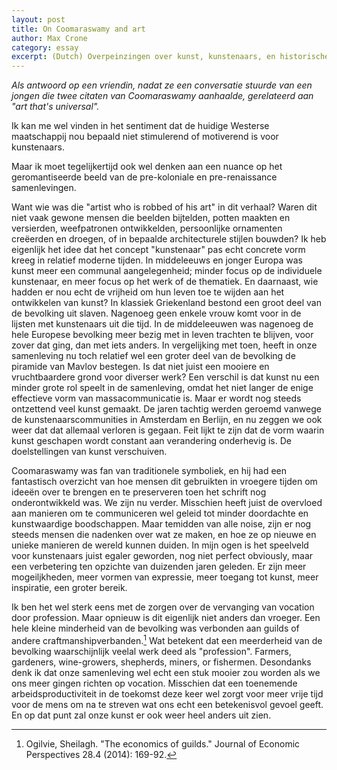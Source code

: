 ```yaml
---
layout: post
title: On Coomaraswamy and art
author: Max Crone
category: essay
excerpt: (Dutch) Overpeinzingen over kunst, kunstenaars, en historische samenlevingen
---
```


*Als antwoord op een vriendin, nadat ze een conversatie stuurde van een jongen die twee citaten van Coomaraswamy aanhaalde, gerelateerd aan "art that's universal".*

Ik kan me wel vinden in het sentiment dat de huidige Westerse maatschappij nou bepaald niet stimulerend of motiverend is voor kunstenaars.

Maar ik moet tegelijkertijd ook wel denken aan een nuance op het geromantiseerde beeld van de pre-koloniale en pre-renaissance samenlevingen.

Want wie was die "artist who is robbed of his art" in dit verhaal? Waren dit niet vaak gewone mensen die beelden bijtelden, potten maakten en versierden, weefpatronen ontwikkelden, persoonlijke ornamenten creëerden en droegen, of in bepaalde architecturele stijlen bouwden? Ik heb eigenlijk het idee dat het concept "kunstenaar" pas echt concrete vorm kreeg in relatief moderne tijden. In middeleeuws en jonger Europa was kunst meer een communal aangelegenheid; minder focus op de individuele kunstenaar, en meer focus op het werk of de thematiek. En daarnaast, wie hadden er nou echt de vrijheid om hun leven toe te wijden aan het ontwikkelen van kunst? In klassiek Griekenland bestond een groot deel van de bevolking uit slaven. Nagenoeg geen enkele vrouw komt voor in de lijsten met kunstenaars uit die tijd. In de middeleeuwen was nagenoeg de hele Europese bevolking meer bezig met in leven trachten te blijven, voor zover dat ging, dan met iets anders. In vergelijking met toen, heeft in onze samenleving nu toch relatief wel een groter deel van de bevolking de piramide van Mavlov bestegen. Is dat niet juist een mooiere en vruchtbaardere grond voor diverser werk? Een verschil is dat kunst nu een minder grote rol speelt in de samenleving, omdat het niet langer de enige effectieve vorm van massacommunicatie is. Maar er wordt nog steeds ontzettend veel kunst gemaakt. De jaren tachtig werden geroemd vanwege de kunstenaarscommunities in Amsterdam en Berlijn, en nu zeggen we ook weer dat dat allemaal verloren is gegaan. Feit lijkt te zijn dat de vorm waarin kunst geschapen wordt constant aan verandering onderhevig is. De doelstellingen van kunst verschuiven.

Coomaraswamy was fan van traditionele symboliek, en hij had een fantastisch overzicht van hoe mensen dit gebruikten in vroegere tijden om ideeën over te brengen en te preserveren toen het schrift nog onderontwikkeld was. We zijn nu verder. Misschien heeft juist de overvloed aan manieren om te communiceren wel geleid tot minder doordachte en kunstwaardige boodschappen. Maar temidden van alle noise, zijn er nog steeds mensen die nadenken over wat ze maken, en hoe ze op nieuwe en unieke manieren de wereld kunnen duiden. In mijn ogen is het speelveld voor kunstenaars juist egaler geworden, nog niet perfect obviously, maar een verbetering ten opzichte van duizenden jaren geleden. Er zijn meer mogeiljkheden, meer vormen van expressie, meer toegang tot kunst, meer inspiratie, een groter bereik.

Ik ben het wel sterk eens met de zorgen over de vervanging van vocation door profession. Maar opnieuw is dit eigenlijk niet anders dan vroeger. Een hele kleine minderheid van de bevolking was verbonden aan guilds of andere craftmanshipverbanden.[^1] Wat betekent dat een meerderheid van de bevolking waarschijnlijk veelal werk deed als "profession".  Farmers, gardeners, wine-growers, shepherds, miners, or fishermen. Desondanks denk ik dat onze samenleving wel echt een stuk mooier zou worden als we ons meer gingen richten op vocation. Misschien dat een toenemende arbeidsproductiviteit in de toekomst deze keer wel zorgt voor meer vrije tijd voor de mens om na te streven wat ons echt een betekenisvol gevoel geeft. En op dat punt zal onze kunst er ook weer heel anders uit zien.

[^1]: Ogilvie, Sheilagh. "The economics of guilds." Journal of Economic Perspectives 28.4 (2014): 169-92.
